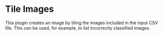 # Tile Images
This plugin creates an image by tiling the images included in the input CSV file. This can be used, for example, to list incorrectly classified images.
